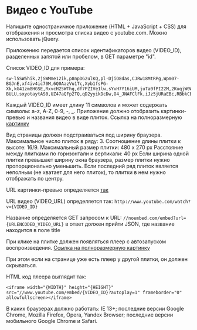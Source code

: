 # Видео с YouTube

Напишите одностраничное приложение (HTML + JavaScript + CSS) для отображения и просмотра списка видео с youtube.com. Можно использовать jQuery.

Приложению передается список идентификаторов видео (VIDEO_ID), разделенных запятой или пробелом, в GET параметре "id".

Список VIDEO_ID для примера:
```
sw-l5SW5hik,2jSWMme12ik,p8npDG2ulKQ,pl-DjiO8das,CJRw18MtRPg,Wpm07-BGJnE,xf4iv4ic70M,6Q0AazVu1Tc,Xyb1fsPG-Xk,kG41zm8HGSE,RxvcH25WThg,df7PZIVe1lw,sYvH7Y16iUM,juTa0fPI22M,2KuqjW0WtZg,dKccvk36atQ,Duc3F700lgE,TI5bEf-BULU,sxyotaytAS0,UZ47aQFp2TQ,qD2yyikDcDw,O4_JNAFClFk,iJz5jURaEBc,RBbkCEHBw_I,CX11yw6YL1w
```

Каждый VIDEO_ID имеет длину 11 символов и может содержать символы: a-z, A-Z, 0-9, -, _.
Приложение должно отобразить картинки-превью и названия видео в виде плиток. 
Ссылка на полноразмерную [картинку](https://yadi.sk/i/LB1OtwgY3VU96L)

Вид страницы должен подстраиваться под ширину браузера.
Максимальное число плиток в ряду: 3.
Соотношение длины плитки к высоте: 16/9.
Максимальный размер плитки: 480 x 270 px
Расстояние между плитками по горизонтали и вертикали: 40 px
Если ширина одной плитки превышает ширину окна браузера, размер плитки нужно пропорционально уменьшить.
Если последний ряд плиток является неполным (не хватает для него плиток), то плитки в нем нужно отображать по центру.

URL картинки-превью определяется [так](//i.ytimg.com/vi/{VIDEO_ID}/hqdefault.jpg)


URL видео (VIDEO_URL) определяется так:
`http://www.youtube.com/watch?v={VIDEO_ID}`

Название определяется GET запросом к URL:
`//noembed.com/embed?url={URLENCODED_VIDEO_URL}`
в ответ должен прийти JSON, где название находится в поле title

При клике на плитке должен появляться плеер с автозапуском воспроизведения. [Ссылка на полноразмерную картинку](https://yadi.sk/i/wTPq4d7G3VU9Hi)

При этом если на странице уже есть плеер у другой плитки, он должен скрываться.

HTML код плеера выглядит так:
```
<iframe width="{WIDTH}" height="{HEIGHT}" src="//www.youtube.com/embed/{VIDEO_ID}?autoplay=1" frameborder="0" allowfullscreen></iframe>
```

В каких браузерах должно работать:
IE 13+;
последние версии Google Chrome, Mozilla Firefox, Opera, Yandex Browser;
последние версии мобильного Google Chrome и Safari.
